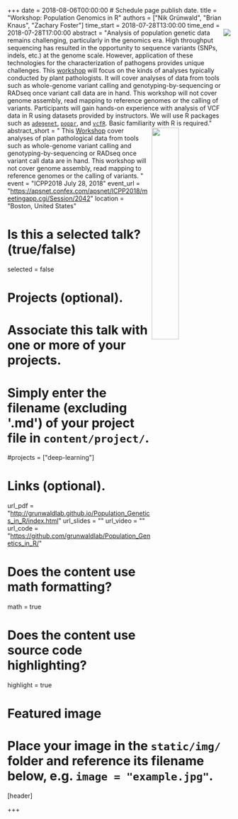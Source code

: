 +++
date = 2018-08-06T00:00:00   # Schedule page publish date.
title = "Workshop: Population Genomics in R"
authors = ["Nik Grünwald", "Brian Knaus", "Zachary Foster"]
time_start = 2018-07-28T13:00:00
time_end = 2018-07-28T17:00:00
abstract = "<img src = '/img/learning/popgen2.png' align=right>Analysis of population genetic data remains challenging, particularly in the genomics era. High throughput sequencing has resulted in the opportunity to sequence variants (SNPs, indels, etc.) at the genome scale. However, application of these technologies for the characterization of pathogens provides unique challenges. This [workshop](http://grunwaldlab.github.io/Population_Genetics_in_R/workshop.html) will focus on the kinds of analyses typically conducted by plant pathologists. It will cover analyses of data from tools such as whole-genome variant calling and genotyping-by-sequencing or RADseq once variant call data are in hand. This workshop will not cover genome assembly, read mapping to reference genomes or the calling of variants. Participants will gain hands-on experience with analysis of VCF data in R using datasets provided by instructors. We will use R packages such as [`adegenet`](https://cran.r-project.org/web/packages/adegenet/index.html), [`poppr`](https://cran.r-project.org/web/packages/poppr/index.html), and [`vcfR`](https://cran.r-project.org/web/packages/vcfR/index.html). Basic familiarity with R is required."
abstract_short = "<img width=35% style = 'margin: 2px' src = '/img/learning/popgen2.png' align=right> This [Workshop](http://grunwaldlab.github.io/Population_Genetics_in_R/workshop.html) cover analyses of plan pathological data from tools such as whole-genome variant calling and genotyping-by-sequencing or RADseq once variant call data are in hand. This workshop will not cover genome assembly, read mapping to reference genomes or the calling of variants. "
event = "ICPP2018 July 28, 2018"
event_url = "https://apsnet.confex.com/apsnet/ICPP2018/meetingapp.cgi/Session/2042"
location = "Boston, United States"

# Is this a selected talk? (true/false)
selected = false

# Projects (optional).
#   Associate this talk with one or more of your projects.
#   Simply enter the filename (excluding '.md') of your project file in `content/project/`.
#projects = ["deep-learning"]

# Links (optional).
url_pdf = "http://grunwaldlab.github.io/Population_Genetics_in_R/index.html"
url_slides = ""
url_video = ""
url_code = "https://github.com/grunwaldlab/Population_Genetics_in_R/"

# Does the content use math formatting?
math = true

# Does the content use source code highlighting?
highlight = true

# Featured image
# Place your image in the `static/img/` folder and reference its filename below, e.g. `image = "example.jpg"`.
[header]

+++
